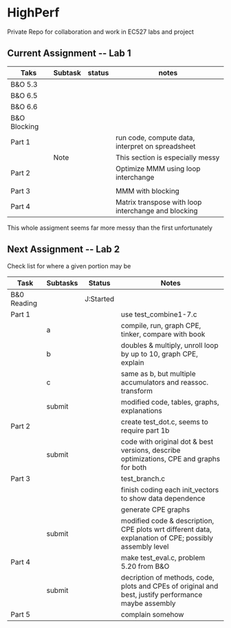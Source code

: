 # HighPerf
Private Repo for collaboration and work in EC527 labs and project

## Current Assignment -- Lab 1
|Taks|Subtask|status|notes|
|----|-------|------|-----|
|B&O 5.3||||
|B&O 6.5||||
|B&O 6.6||||
|B&O Blocking||||
|Part 1 |||run code, compute data, interpret on spreadsheet|
|       |Note||This section is especially messy|
|Part 2 |||Optimize MMM using loop interchange|
|       ||||
|Part 3 |||MMM with blocking|
|Part 4 |||Matrix transpose with loop interchange and blocking
This whole assigment seems far more messy than the first unfortunately


## Next Assignment -- Lab 2

Check list for where a given portion may be

| Task |Subtasks| Status |Notes|
|------|--------|--------|-----|
|B&0 Reading||J:Started||
|Part 1| | | use test_combine1-7.c|
|      |a| | compile, run, graph CPE, tinker, compare with book|
|      |b| | doubles & multiply, unroll loop by up to 10, graph CPE, explain|
|      |c| | same as b, but multiple accumulators and reassoc. transform|
|      |submit||modified code, tables, graphs, explanations|
|Part 2| | | create test_dot.c, seems to require part 1b|
|      |submit| | code with original dot & best versions, describe optimizations,  CPE and graphs for both|
|Part 3| | |  test_branch.c|
|      | | | finish coding each init_vectors to show data dependence|
|      | | | generate CPE graphs|
|      |submit| | modified code & description, CPE plots wrt different data, explanation of CPE; possibly assembly level|
|Part 4| | | make test_eval.c, problem 5.20 from B&O|
|      |submit| | decription of methods, code, plots and CPEs of original and best, justify performance maybe assembly|
|Part 5| | | complain somehow|
